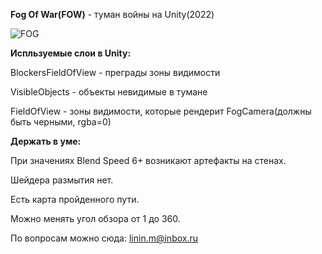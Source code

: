 <b>Fog Of War(FOW)</b> - туман войны на Unity(2022)

![FOG](https://user-images.githubusercontent.com/46840980/216773167-ed24a111-a5d3-4fb4-83a4-1467a14f706a.png)

<b>Испльзуемые слои в Unity:</b>

BlockersFieldOfView - преграды зоны видимости

VisibleObjects - объекты невидимые в тумане

FieldOfView - зоны видимости, которые рендерит FogCamera(должны быть черными, rgba=0)

<b>Держать в уме: </b>

При значениях Blend Speed 6+ возникают артефакты на стенах.

Шейдера размытия нет.

Есть карта пройденного пути.

Можно менять угол обзора от 1 до 360.


По вопросам можно сюда: linin.m@inbox.ru

